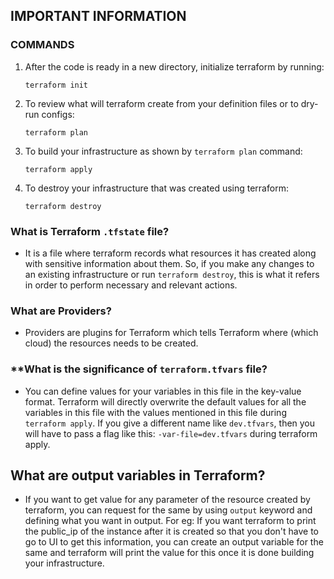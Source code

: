 ## IMPORTANT INFORMATION

### COMMANDS ###
1. After the code is ready in a new directory, initialize terraform by running:

   ```shell
   terraform init
   ```

2. To review what will terraform create from your definition files or to dry-run configs:

   ```shell
   terraform plan
   ```

3. To build your infrastructure as shown by `terraform plan` command:
   
    ```shell
    terraform apply
    ```

4. To destroy your infrastructure that was created using terraform:

   ```shell
   terraform destroy
   ```

### **What is Terraform `.tfstate` file?**
- It is a file where terraform records what resources it has created along with sensitive information about them. So, if you make any changes to an existing infrastructure or run `terraform destroy`, this is what it refers in order to perform necessary and relevant actions.

### **What are Providers?**
- Providers are plugins for Terraform which tells Terraform where (which cloud) the resources needs to be created.

### **What is the significance of `terraform.tfvars` file?
- You can define values for your variables in this file in the key-value format. Terraform will directly overwrite the default values for all the variables in this file with the values mentioned in this file during `terraform apply`. If you give a different name like `dev.tfvars`, then you will have to pass a flag like this: `-var-file=dev.tfvars` during terraform apply.

## **What are output variables in Terraform?**
- If you want to get value for any parameter of the resource created by terraform, you can request for the same by using `output` keyword and defining what you want in output. For eg: If you want terraform to print the public_ip of the instance after it is created so that you don't have to go to UI to get this information, you can create an output variable for the same and terraform will print the value for this once it is done building your infrastructure.

